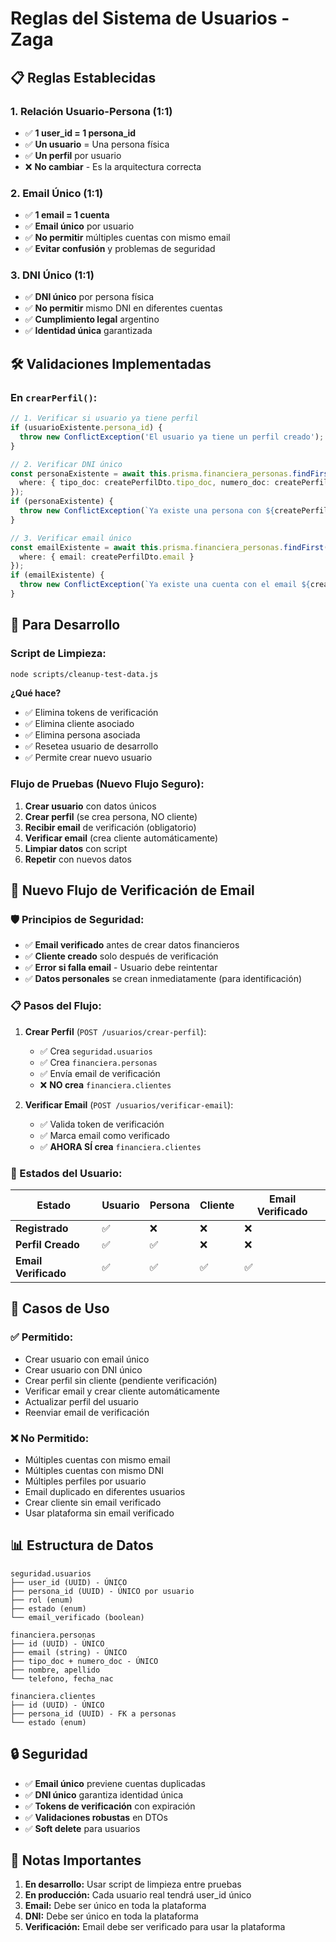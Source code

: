 # Reglas del Sistema de Usuarios - Zaga

## 📋 **Reglas Establecidas**

### **1. Relación Usuario-Persona (1:1)**
- ✅ **1 user_id = 1 persona_id**
- ✅ **Un usuario** = Una persona física
- ✅ **Un perfil** por usuario
- ❌ **No cambiar** - Es la arquitectura correcta

### **2. Email Único (1:1)**
- ✅ **1 email = 1 cuenta**
- ✅ **Email único** por usuario
- ✅ **No permitir** múltiples cuentas con mismo email
- ✅ **Evitar confusión** y problemas de seguridad

### **3. DNI Único (1:1)**
- ✅ **DNI único** por persona física
- ✅ **No permitir** mismo DNI en diferentes cuentas
- ✅ **Cumplimiento legal** argentino
- ✅ **Identidad única** garantizada

## 🛠️ **Validaciones Implementadas**

### **En `crearPerfil()`:**
```typescript
// 1. Verificar si usuario ya tiene perfil
if (usuarioExistente.persona_id) {
  throw new ConflictException('El usuario ya tiene un perfil creado');
}

// 2. Verificar DNI único
const personaExistente = await this.prisma.financiera_personas.findFirst({
  where: { tipo_doc: createPerfilDto.tipo_doc, numero_doc: createPerfilDto.numero_doc }
});
if (personaExistente) {
  throw new ConflictException(`Ya existe una persona con ${createPerfilDto.tipo_doc} número ${createPerfilDto.numero_doc}`);
}

// 3. Verificar email único
const emailExistente = await this.prisma.financiera_personas.findFirst({
  where: { email: createPerfilDto.email }
});
if (emailExistente) {
  throw new ConflictException(`Ya existe una cuenta con el email ${createPerfilDto.email}`);
}
```

## 🧪 **Para Desarrollo**

### **Script de Limpieza:**
```bash
node scripts/cleanup-test-data.js
```

**¿Qué hace?**
- ✅ Elimina tokens de verificación
- ✅ Elimina cliente asociado
- ✅ Elimina persona asociada
- ✅ Resetea usuario de desarrollo
- ✅ Permite crear nuevo usuario

### **Flujo de Pruebas (Nuevo Flujo Seguro):**
1. **Crear usuario** con datos únicos
2. **Crear perfil** (se crea persona, NO cliente)
3. **Recibir email** de verificación (obligatorio)
4. **Verificar email** (crea cliente automáticamente)
5. **Limpiar datos** con script
6. **Repetir** con nuevos datos

## 🔄 **Nuevo Flujo de Verificación de Email**

### **🛡️ Principios de Seguridad:**
- ✅ **Email verificado** antes de crear datos financieros
- ✅ **Cliente creado** solo después de verificación
- ✅ **Error si falla email** - Usuario debe reintentar
- ✅ **Datos personales** se crean inmediatamente (para identificación)

### **📋 Pasos del Flujo:**

1. **Crear Perfil** (`POST /usuarios/crear-perfil`):
   - ✅ Crea `seguridad.usuarios`
   - ✅ Crea `financiera.personas`
   - ✅ Envía email de verificación
   - ❌ **NO crea** `financiera.clientes`

2. **Verificar Email** (`POST /usuarios/verificar-email`):
   - ✅ Valida token de verificación
   - ✅ Marca email como verificado
   - ✅ **AHORA SÍ crea** `financiera.clientes`

### **🎯 Estados del Usuario:**

| Estado | Usuario | Persona | Cliente | Email Verificado |
|--------|---------|---------|---------|------------------|
| **Registrado** | ✅ | ❌ | ❌ | ❌ |
| **Perfil Creado** | ✅ | ✅ | ❌ | ❌ |
| **Email Verificado** | ✅ | ✅ | ✅ | ✅ |

## 🎯 **Casos de Uso**

### **✅ Permitido:**
- Crear usuario con email único
- Crear usuario con DNI único
- Crear perfil sin cliente (pendiente verificación)
- Verificar email y crear cliente automáticamente
- Actualizar perfil del usuario
- Reenviar email de verificación

### **❌ No Permitido:**
- Múltiples cuentas con mismo email
- Múltiples cuentas con mismo DNI
- Múltiples perfiles por usuario
- Email duplicado en diferentes usuarios
- Crear cliente sin email verificado
- Usar plataforma sin email verificado

## 📊 **Estructura de Datos**

```
seguridad.usuarios
├── user_id (UUID) - ÚNICO
├── persona_id (UUID) - ÚNICO por usuario
├── rol (enum)
├── estado (enum)
└── email_verificado (boolean)

financiera.personas
├── id (UUID) - ÚNICO
├── email (string) - ÚNICO
├── tipo_doc + numero_doc - ÚNICO
├── nombre, apellido
└── telefono, fecha_nac

financiera.clientes
├── id (UUID) - ÚNICO
├── persona_id (UUID) - FK a personas
└── estado (enum)
```

## 🔒 **Seguridad**

- ✅ **Email único** previene cuentas duplicadas
- ✅ **DNI único** garantiza identidad única
- ✅ **Tokens de verificación** con expiración
- ✅ **Validaciones robustas** en DTOs
- ✅ **Soft delete** para usuarios

## 📝 **Notas Importantes**

1. **En desarrollo:** Usar script de limpieza entre pruebas
2. **En producción:** Cada usuario real tendrá user_id único
3. **Email:** Debe ser único en toda la plataforma
4. **DNI:** Debe ser único en toda la plataforma
5. **Verificación:** Email debe ser verificado para usar la plataforma
